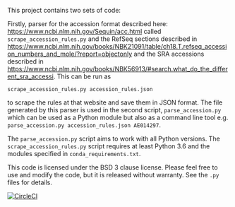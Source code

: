 This project contains two sets of code:

Firstly, parser for the accession format described here: https://www.ncbi.nlm.nih.gov/Sequin/acc.html called 
`scrape_accession_rules.py` and the RefSeq sections described in 
https://www.ncbi.nlm.nih.gov/books/NBK21091/table/ch18.T.refseq_accession_numbers_and_mole/?report=objectonly and
the SRA accessions described in https://www.ncbi.nlm.nih.gov/books/NBK56913/#search.what_do_the_different_sra_accessi.
This can be run as 

```
scrape_accession_rules.py accession_rules.json
```

to scrape the rules at that website and save them in JSON format. The file generated by this parser is
used in the second script, `parse_accession.py` which can be used as a Python module but also
as a command line tool e.g. `parse_accession.py accession_rules.json AE014297`.

The `parse_accession.py` script aims to work with all Python versions. The `scrape_accession_rules.py`
script requires at least Python 3.6 and the modules specified in `conda_requirements.txt`.

This code is licensed under the BSD 3 clause license. Please feel free to use and modify the code, but
it is released without warranty. See the `.py` files for details.

[![CircleCI](https://circleci.com/gh/pvanheus/parse_accessions.svg?style=svg)](https://circleci.com/gh/pvanheus/parse_accessions)